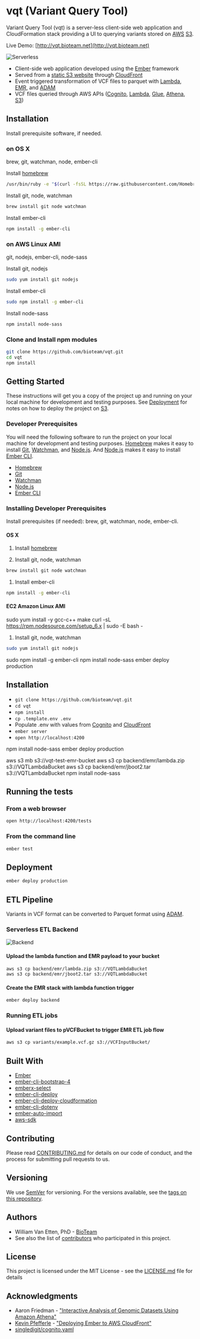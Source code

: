 # vqt (Variant Query Tool)

Variant Query Tool (vqt) is a server-less client-side web application and CloudFormation stack providing a UI to querying variants stored on [AWS](https://aws.amazon.com) [S3](https://aws.amazon.com/s3/).

Live Demo: [http://vqt.bioteam.net](http://vqt.bioteam.net)

![Serverless](https://raw.githubusercontent.com/bioteam/vqt/assets/serverless.png)

* Client-side web application developed using the [Ember](https://www.emberjs.com) framework
* Served from a [static S3 website](https://docs.aws.amazon.com/AmazonS3/latest/dev/WebsiteHosting.html) through [CloudFront](https://aws.amazon.com/cloudfront/)
* Event triggered transformation of VCF files to parquet with [Lambda](https://aws.amazon.com/lambda/), [EMR](https://aws.amazon.com/emr/), and [ADAM](https://github.com/bigdatagenomics/adam)
* VCF files queried through AWS APIs ([Cognito](https://aws.amazon.com/cognito/), [Lambda](https://aws.amazon.com/lambda/), [Glue](https://aws.amazon.com/glue/), [Athena](https://aws.amazon.com/athena/), [S3](https://aws.amazon.com/s3/))

## Installation

Install prerequisite software, if needed.

### on OS X

brew, git, watchman, node, ember-cli

Install [homebrew](https://brew.sh)
```sh
/usr/bin/ruby -e "$(curl -fsSL https://raw.githubusercontent.com/Homebrew/install/master/install)"
```
Install git, node, watchman
```sh
brew install git node watchman
```
Install ember-cli
```sh
npm install -g ember-cli
```
### on AWS Linux AMI

git, nodejs, ember-cli, node-sass

Install git, nodejs
```sh
sudo yum install git nodejs
```
Install ember-cli
```sh
sudo npm install -g ember-cli
```
Install node-sass

```sh
npm install node-sass
```

### Clone and Install npm modules

```sh
git clone https://github.com/bioteam/vqt.git
cd vqt
npm install
```

## Getting Started

These instructions will get you a copy of the project up and running on your local machine for development and testing purposes. See [Deployment](#deployment) for notes on how to deploy the project on [S3](https://aws.amazon.com/s3/).

### Developer Prerequisites

You will need the following software to run the project on your local machine for development and testing purposes. [Homebrew](https://git-scm.com/) makes it easy to install [Git](https://git-scm.com/), [Watchman](https://facebook.github.io/watchman/), and [Node.js](https://nodejs.org/). And [Node.js](https://nodejs.org/) makes it easy to install [Ember CLI](https://ember-cli.com/).

* [Homebrew](https://git-scm.com/)
* [Git](https://git-scm.com/)
* [Watchman](https://facebook.github.io/watchman/)
* [Node.js](https://nodejs.org/)
* [Ember CLI](https://ember-cli.com/)

### Installing Developer Prerequisites

Install prerequisites (if needed): brew, git, watchman, node, ember-cli.

#### OS X

1. Install [homebrew](https://brew.sh)

2. Install git, node, watchman

```sh
brew install git node watchman
```

1. Install ember-cli

```sh
npm install -g ember-cli
```

#### EC2 Amazon Linux AMI

sudo yum install -y gcc-c++ make
curl -sL https://rpm.nodesource.com/setup_6.x | sudo -E bash -

1. Install git, node, watchman

```sh
sudo yum install git nodejs
```
sudo npm install -g ember-cli
npm install node-sass
ember deploy production

## Installation

* `git clone https://github.com/bioteam/vqt.git`
* `cd vqt`
* `npm install`
* `cp .template.env .env`
* Populate .env with values from [Cognito](https://github.com/bioteam/vqt/wiki/Configure-Cognito,-IAM,-and-Lambda) and [CloudFront](https://github.com/bioteam/vqt/wiki/Configure-CloudFront)
* `ember server`
* `open http://localhost:4200`

npm install node-sass
ember deploy production

aws s3 mb s3://vqt-test-emr-bucket
aws s3 cp backend/emr/lambda.zip s3://VQTLambdaBucket
aws s3 cp backend/emr/jboot2.tar s3://VQTLambdaBucket
npm install node-sass

## Running the tests

### From a web browser

```sh
open http://localhost:4200/tests
```

### From the command line

```sh
ember test
```

## Deployment

```sh
ember deploy production
```

## ETL Pipeline

Variants in VCF format can be converted to Parquet format using [ADAM](https://github.com/bigdatagenomics/adam).

### Serverless ETL Backend

![Backend](https://raw.githubusercontent.com/bioteam/vqt/assets/backend.png)

#### Upload the lambda function and EMR payload to your bucket

```sh
aws s3 cp backend/emr/lambda.zip s3://VQTLambdaBucket
aws s3 cp backend/emr/jboot2.tar s3://VQTLambdaBucket
```

#### Create the EMR stack with lambda function trigger

```sh
ember deploy backend
```

### Running ETL jobs

#### Upload variant files to pVCFBucket to trigger EMR ETL job flow

```sh
aws s3 cp variants/example.vcf.gz s3://VCFInputBucket/
```

## Built With

* [Ember](https://www.emberjs.com)
* [ember-cli-bootstrap-4](https://github.com/kaermorchen/ember-cli-bootstrap-4)
* [emberx-select](https://github.com/thefrontside/emberx-select)
* [ember-cli-deploy](http://ember-cli-deploy.com)
* [ember-cli-deploy-cloudformation](https://github.com/kaliber5/ember-cli-deploy-cloudformation)
* [ember-cli-dotenv](https://github.com/fivetanley/ember-cli-dotenv)
* [ember-auto-import](https://github.com/ef4/ember-auto-import)
* [aws-sdk](https://www.npmjs.com/package/aws-sdk)

## Contributing

Please read [CONTRIBUTING.md](CONTRIBUTING.md) for details on our code of conduct, and the process for submitting pull requests to us.

## Versioning

We use [SemVer](http://semver.org/) for versioning. For the versions available, see the [tags on this repository](https://github.com/bioteam/vqt/tags).

## Authors

* William Van Etten, PhD - [BioTeam](https://bioteam.net)
* See also the list of [contributors](https://github.com/bioteam/vqt/contributors) who participated in this project.

## License

This project is licensed under the MIT License - see the [LICENSE.md](LICENSE.md) file for details

## Acknowledgments

* Aaron Friedman - ["Interactive Analysis of Genomic Datasets Using Amazon Athena"](https://aws.amazon.com/blogs/big-data/interactive-analysis-of-genomic-datasets-using-amazon-athena/)
* [Kevin Pfefferle](http://twitter.com/kpfefferle) - ["Deploying Ember to AWS CloudFront"](http://blog.testdouble.com/posts/2015-11-03-deploying-ember-to-aws-cloudfront-using-ember-cli-deploy)
* [singledigit/cognito.yaml](https://gist.githubusercontent.com/singledigit/2c4d7232fa96d9e98a3de89cf6ebe7a5/raw/c4d06b6ca946973818c1e10dbf5ce4541bdf711d/cognito.yaml)
